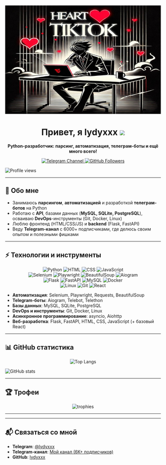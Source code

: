 <p align="center">
  <img 
    src="https://github.com/lydyxxx/lydyxxx/blob/main/images/banner.jpg" 
    alt="banner" 
    width="600" 
    height="350"
  />
</p>



<h1 align="center">
  Привет, я lydyxxx <img src="https://media.giphy.com/media/hvRJCLFzcasrR4ia7z/giphy.gif" width="30px"/>
</h1>

<p align="center">
  <b>Python-разработчик: парсинг, автоматизация, телеграм-боты и ещё много всего!</b>
</p>

<p align="center">
  <!-- Бэйдж на ваш телеграм-канал. Замените ссылку на нужную -->
  <a href="https://t.me/your_channel" target="_blank">
    <img src="https://img.shields.io/badge/Telegram%20Channel-6K%2B%20подписчиков-blue?style=for-the-badge&logo=telegram" alt="Telegram Channel"/>
  </a>

  <!-- Бэйдж на ваши подписчики на GitHub -->
  <a href="https://github.com/lydyxxx" target="_blank">
    <img src="https://img.shields.io/github/followers/lydyxxx?style=for-the-badge&label=Follow&logo=github" alt="GitHub Followers"/>
  </a>

  <!-- Бэйдж со счётчиком просмотров профиля -->
  <img 
    src="https://komarev.com/ghpvc/?username=lydyxxx&color=blue" 
    alt="Profile views" 
    style="max-width:100%;"
  />
</p>


---

## 📝 Обо мне

- Занимаюсь **парсингом**, **автоматизацией** и разработкой **телеграм-ботов** на Python  
- Работаю с **API**, базами данных (**MySQL, SQLite, PostgreSQL**), осваиваю **DevOps**-инструменты (Git, Docker, Linux)  
- Люблю фронтенд (HTML/CSS/JS) и **backend** (Flask, FastAPI)  
- Веду **Telegram-канал** с 6000+ подписчиками, где делюсь своим опытом и полезными фишками  

---

## ⚡️ Технологии и инструменты

<p align="center">
  <img src="https://img.shields.io/badge/Python-3776AB?style=for-the-badge&logo=python&logoColor=white" alt="Python"/>
  <img src="https://img.shields.io/badge/HTML5-E34F26?style=for-the-badge&logo=html5&logoColor=white" alt="HTML"/>
  <img src="https://img.shields.io/badge/CSS3-1572B6?style=for-the-badge&logo=css3" alt="CSS"/>
  <img src="https://img.shields.io/badge/JavaScript-ES6%2B-F7DF1E?style=for-the-badge&logo=javascript&logoColor=black" alt="JavaScript"/>
  <br>
  <img src="https://img.shields.io/badge/Selenium-%43B02A?style=for-the-badge&logo=selenium&logoColor=white" alt="Selenium"/>
  <img src="https://img.shields.io/badge/Playwright-2EAD33?style=for-the-badge&logo=Playwright&logoColor=white" alt="Playwright"/>
  <img src="https://img.shields.io/badge/BeautifulSoup-00AC6B?style=for-the-badge&logo=BeautifulSoup&logoColor=white" alt="BeautifulSoup"/>
  <img src="https://img.shields.io/badge/Aiogram-2CA5E0?style=for-the-badge&logo=telegram&logoColor=white" alt="Aiogram"/>
  <br>
  <img src="https://img.shields.io/badge/Flask-000000?style=for-the-badge&logo=flask&logoColor=white" alt="Flask"/>
  <img src="https://img.shields.io/badge/FastAPI-009688?style=for-the-badge&logo=fastapi&logoColor=white" alt="FastAPI"/>
  <img src="https://img.shields.io/badge/MySQL-4479A1?style=for-the-badge&logo=mysql&logoColor=white" alt="MySQL"/>
  <img src="https://img.shields.io/badge/Docker-2496ED?style=for-the-badge&logo=docker&logoColor=white" alt="Docker"/>
  <br>
  <img src="https://img.shields.io/badge/Linux-FCC624?style=for-the-badge&logo=linux&logoColor=black" alt="Linux"/>
  <img src="https://img.shields.io/badge/Git-F05032?style=for-the-badge&logo=git&logoColor=white" alt="Git"/>
  <img src="https://img.shields.io/badge/React-basics-61DAFB?style=for-the-badge&logo=react&logoColor=white" alt="React"/>
</p>

- **Автоматизация**: Selenium, Playwright, Requests, BeautifulSoup  
- **Telegram-боты**: Aiogram, Telebot, Telethon  
- **Базы данных**: MySQL, SQLite, PostgreSQL  
- **DevOps и инструменты**: Git, Docker, Linux  
- **Асинхронное программирование**: asyncio, Aiohttp  
- **Веб-разработка**: Flask, FastAPI, HTML, CSS, JavaScript (+ базовый React)

---

## 📊 GitHub статистика

<p align="center">
  <img 
    src="https://github-readme-stats.vercel.app/api/top-langs/?username=lydyxxx&layout=compact&hide_border=true&title_color=FFAE00"
    alt="Top Langs" 
  />
  
  <img 
    src="https://github-readme-stats.vercel.app/api?username=lydyxxx&show_icons=true&theme=radical&hide_border=true&count_private=true"
    alt="GitHub stats" 
  />
</p>

---

## 🏆 Трофеи
<p align="center">
  <img src="https://github-profile-trophy.vercel.app/?username=lydyxxx&theme=dracula&column=4" alt="trophies" />
</p>

---

---

## 📬 Связаться со мной

- **Telegram**: [@lydyxxx](https://t.me/fuckersfvv) 
- **Telegram-канал**: [Мой канал (6K+ подписчиков)](https://t.me/heartedtiktok)
- **GitHub**: [lydyxxx](https://github.com/lydyxxx)  

<p align="center">
